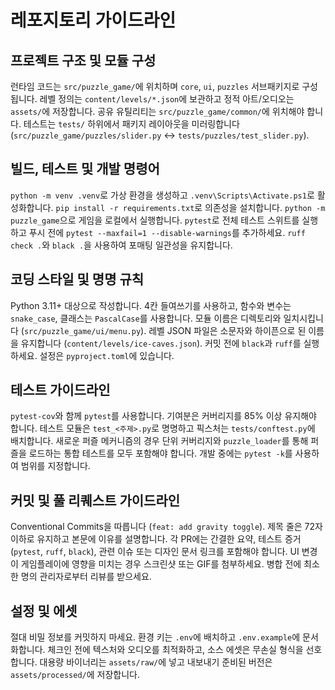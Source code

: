 ﻿# 레포지토리 가이드라인

## 프로젝트 구조 및 모듈 구성
런타임 코드는 `src/puzzle_game/`에 위치하며 `core`, `ui`, `puzzles` 서브패키지로 구성됩니다. 레벨 정의는 `content/levels/*.json`에 보관하고 정적 아트/오디오는 `assets/`에 저장합니다. 공유 유틸리티는 `src/puzzle_game/common/`에 위치해야 합니다. 테스트는 `tests/` 하위에서 패키지 레이아웃을 미러링합니다 (`src/puzzle_game/puzzles/slider.py` <-> `tests/puzzles/test_slider.py`).

## 빌드, 테스트 및 개발 명령어
`python -m venv .venv`로 가상 환경을 생성하고 `.venv\Scripts\Activate.ps1`로 활성화합니다. `pip install -r requirements.txt`로 의존성을 설치합니다. `python -m puzzle_game`으로 게임을 로컬에서 실행합니다. `pytest`로 전체 테스트 스위트를 실행하고 푸시 전에 `pytest --maxfail=1 --disable-warnings`를 추가하세요. `ruff check .`와 `black .`을 사용하여 포매팅 일관성을 유지합니다.

## 코딩 스타일 및 명명 규칙
Python 3.11+ 대상으로 작성합니다. 4칸 들여쓰기를 사용하고, 함수와 변수는 `snake_case`, 클래스는 `PascalCase`를 사용합니다. 모듈 이름은 디렉토리와 일치시킵니다 (`src/puzzle_game/ui/menu.py`). 레벨 JSON 파일은 소문자와 하이픈으로 된 이름을 유지합니다 (`content/levels/ice-caves.json`). 커밋 전에 `black`과 `ruff`를 실행하세요. 설정은 `pyproject.toml`에 있습니다.

## 테스트 가이드라인
`pytest-cov`와 함께 `pytest`를 사용합니다. 기여분은 커버리지를 85% 이상 유지해야 합니다. 테스트 모듈은 `test_<주제>.py`로 명명하고 픽스처는 `tests/conftest.py`에 배치합니다. 새로운 퍼즐 메커니즘의 경우 단위 커버리지와 `puzzle_loader`를 통해 퍼즐을 로드하는 통합 테스트를 모두 포함해야 합니다. 개발 중에는 `pytest -k`를 사용하여 범위를 지정합니다.

## 커밋 및 풀 리퀘스트 가이드라인
Conventional Commits을 따릅니다 (`feat: add gravity toggle`). 제목 줄은 72자 이하로 유지하고 본문에 이유를 설명합니다. 각 PR에는 간결한 요약, 테스트 증거 (`pytest`, `ruff`, `black`), 관련 이슈 또는 디자인 문서 링크를 포함해야 합니다. UI 변경이 게임플레이에 영향을 미치는 경우 스크린샷 또는 GIF를 첨부하세요. 병합 전에 최소 한 명의 관리자로부터 리뷰를 받으세요.

## 설정 및 에셋
절대 비밀 정보를 커밋하지 마세요. 환경 키는 `.env`에 배치하고 `.env.example`에 문서화합니다. 체크인 전에 텍스처와 오디오를 최적화하고, 소스 에셋은 무손실 형식을 선호합니다. 대용량 바이너리는 `assets/raw/`에 넣고 내보내기 준비된 버전은 `assets/processed/`에 저장합니다.
